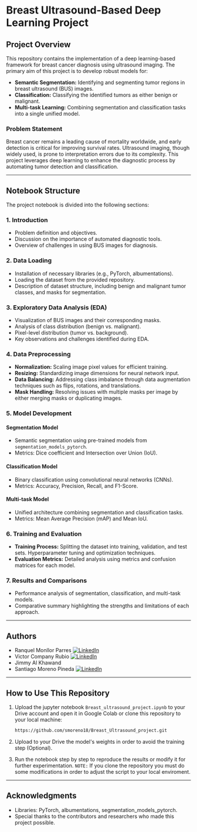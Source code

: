 # Breast Ultrasound-Based Deep Learning Project

## **Project Overview**
This repository contains the implementation of a deep learning-based framework for breast cancer diagnosis using ultrasound imaging. The primary aim of this project is to develop robust models for:
- **Semantic Segmentation:** Identifying and segmenting tumor regions in breast ultrasound (BUS) images.
- **Classification:** Classifying the identified tumors as either benign or malignant.
- **Multi-task Learning:** Combining segmentation and classification tasks into a single unified model.

### **Problem Statement**
Breast cancer remains a leading cause of mortality worldwide, and early detection is critical for improving survival rates. Ultrasound imaging, though widely used, is prone to interpretation errors due to its complexity. This project leverages deep learning to enhance the diagnostic process by automating tumor detection and classification.

---

## **Notebook Structure**
The project notebook is divided into the following sections:

### **1. Introduction**
- Problem definition and objectives.
- Discussion on the importance of automated diagnostic tools.
- Overview of challenges in using BUS images for diagnosis.

### **2. Data Loading**
- Installation of necessary libraries (e.g., PyTorch, albumentations).
- Loading the dataset from the provided repository.
- Description of dataset structure, including benign and malignant tumor classes, and masks for segmentation.

### **3. Exploratory Data Analysis (EDA)**
- Visualization of BUS images and their corresponding masks.
- Analysis of class distribution (benign vs. malignant).
- Pixel-level distribution (tumor vs. background).
- Key observations and challenges identified during EDA.

### **4. Data Preprocessing**
- **Normalization:** Scaling image pixel values for efficient training.
- **Resizing:** Standardizing image dimensions for neural network input.
- **Data Balancing:** Addressing class imbalance through data augmentation techniques such as flips, rotations, and translations.
- **Mask Handling:** Resolving issues with multiple masks per image by either merging masks or duplicating images.

### **5. Model Development**
#### **Segmentation Model**
- Semantic segmentation using pre-trained models from `segmentation_models_pytorch`.
- Metrics: Dice coefficient and Intersection over Union (IoU).

#### **Classification Model**
- Binary classification using convolutional neural networks (CNNs).
- Metrics: Accuracy, Precision, Recall, and F1-Score.

#### **Multi-task Model**
- Unified architecture combining segmentation and classification tasks.
- Metrics: Mean Average Precision (mAP) and Mean IoU.

### **6. Training and Evaluation**
- **Training Process:** Splitting the dataset into training, validation, and test sets. Hyperparameter tuning and optimization techniques.
- **Evaluation Metrics:** Detailed analysis using metrics and confusion matrices for each model.

### **7. Results and Comparisons**
- Performance analysis of segmentation, classification, and multi-task models.
- Comparative summary highlighting the strengths and limitations of each approach.

---

## **Authors**
- Ranquel Monllor Parres [![LinkedIn](https://img.shields.io/badge/LinkedIn-blue?logo=linkedin)](https://www.linkedin.com/in/raquel-monllor-parres/)
- Victor Company Rubio [![LinkedIn](https://img.shields.io/badge/LinkedIn-blue?logo=linkedin)](https://www.linkedin.com/in/victor-company-rubio-bb287b25b/)
- Jimmy Al Khawand 
- Santiago Moreno Pineda [![LinkedIn](https://img.shields.io/badge/LinkedIn-blue?logo=linkedin)](https://www.linkedin.com/in/santiago-moreno-pineda-6a814a231/)

---

## **How to Use This Repository**
1. Upload the jupyter notebook `Breast_ultrasound_project.ipynb` to your Drive account and open it in Google Colab or clone this repository to your local machine:
   ```bash
   https://github.com/smoreno18/Breast_Ultrasound_project.git
   ```

2. Upload to your Drive the model's weights in order to avoid the training step (Optional).

  
4. Run the notebook step by step to reproduce the results or modify it for further experimentation.
   `NOTE:` If you clone the repository you must do some modifications in order to adjust the script to your local enviroment.
---



## **Acknowledgments**
- Libraries: PyTorch, albumentations, segmentation_models_pytorch.
- Special thanks to the contributors and researchers who made this project possible.

